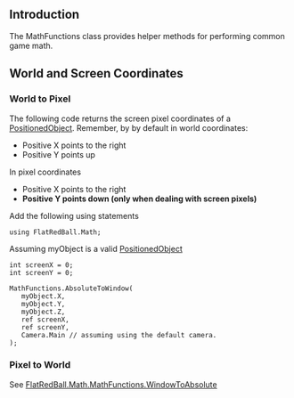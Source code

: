 ## Introduction

The MathFunctions class provides helper methods for performing common game math.

## World and Screen Coordinates

### World to Pixel

The following code returns the screen pixel coordinates of a [PositionedObject](/frb/docs/index.php?title=FlatRedBall.PositionedObject.md "FlatRedBall.PositionedObject"). Remember, by by default in world coordinates:

-   Positive X points to the right
-   Positive Y points up

In pixel coordinates

-   Positive X points to the right
-   **Positive Y points down (only when dealing with screen pixels)**

Add the following using statements

    using FlatRedBall.Math;

Assuming myObject is a valid [PositionedObject](/frb/docs/index.php?title=FlatRedBall.PositionedObject.md "FlatRedBall.PositionedObject")

    int screenX = 0;
    int screenY = 0;

    MathFunctions.AbsoluteToWindow(
       myObject.X,
       myObject.Y,
       myObject.Z,
       ref screenX,
       ref screenY,
       Camera.Main // assuming using the default camera.
    );

### Pixel to World

See [FlatRedBall.Math.MathFunctions.WindowToAbsolute](/frb/docs/index.php?title=FlatRedBall.Math.MathFunctions.WindowToAbsolute.md "FlatRedBall.Math.MathFunctions.WindowToAbsolute")
